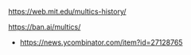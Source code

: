 https://web.mit.edu/multics-history/

https://ban.ai/multics/
* https://news.ycombinator.com/item?id=27128765